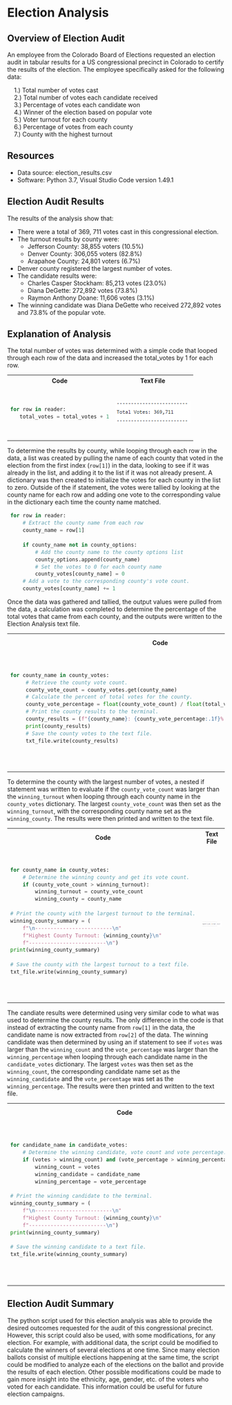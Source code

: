 # Election Analysis

## Overview of Election Audit
An employee from the Colorado Board of Elections requested an election audit in tabular results for a US congressional precinct in Colorado to certify the results of the election.  The employee specifically asked for the following data:

&nbsp; &nbsp; 1.) Total number of votes cast<br />
&nbsp; &nbsp; 2.) Total number of votes each candidate received<br />
&nbsp; &nbsp; 3.) Percentage of votes each candidate won<br />
&nbsp; &nbsp; 4.) Winner of the election based on popular vote<br />
&nbsp; &nbsp; 5.) Voter turnout for each county<br />
&nbsp; &nbsp; 6.) Percentage of votes from each county<br />
&nbsp; &nbsp; 7.) County with the highest turnout

## Resources
- Data source: election_results.csv
- Software: Python 3.7, Visual Studio Code version 1.49.1

## Election Audit Results
The results of the analysis show that:
 - There were a total of 369, 711 votes cast in this congressional election.
 - The turnout results by county were:
    - Jefferson County: 38,855 voters (10.5%)<br />
    - Denver County: 306,055 voters (82.8%)<br />
    - Arapahoe County: 24,801 voters (6.7%)
 - Denver county registered the largest number of votes.
 - The candidate results were:
    - Charles Casper Stockham: 85,213 votes (23.0%)<br />
    - Diana DeGette: 272,892 votes (73.8%)<br /> 
    - Raymon Anthony Doane: 11,606 votes (3.1%)
 - The winning candidate was Diana DeGette who received 272,892 votes and 73.8% of the popular vote.

## Explanation of Analysis
The total number of votes was determined with a simple code that looped through each row of the data and increased the total_votes by 1 for each row.
<table>
 <tr>
 <th>Code</th>
 <th>Text File</th>
 <tr>
  <td>
   <pre>
   
  ```py
 for row in reader:
     total_votes = total_votes + 1
  ```
</pre>
</td>
<td>
 
 ![Total Votes](https://github.com/whitneylosinski/Election-Analysis/blob/master/analysis/Total%20Votes.png)
 </td>
</tr>
</table>
 
To determine the results by county, while looping through each row in the data, a list was created by pulling the name of each county that voted in the election from the first index (`row[1]`) in the data, looking to see if it was already in the list, and adding it to the list if it was not already present.  A dictionary was then created to initialize the votes for each county in the list to zero.  Outside of the if statement, the votes were tallied by looking at the county name for each row and adding one vote to the corresponding value in the dictionary each time the county name matched.  
 ```py
  for row in reader:
      # Extract the county name from each row
      county_name = row[1]
      
      if county_name not in county_options:
          # Add the county name to the county options list
          county_options.append(county_name)
          # Set the votes to 0 for each county name
          county_votes[county_name] = 0
      # Add a vote to the corresponding county's vote count.
      county_votes[county_name] += 1
  ```
Once the data was gathered and tallied, the output values were pulled from the data, a calculation was completed to determine the percentage of the total votes that came from each county, and the outputs were written to the Election Analysis text file.
 <table>
 <tr>
 <th>Code</th>
 <th>Text File</th>
 <tr>
  <td>
   <pre>
   
   ```py
   for county_name in county_votes:
        # Retrieve the county vote count.
        county_vote_count = county_votes.get(county_name)
        # Calculate the percent of total votes for the county.
        county_vote_percentage = float(county_vote_count) / float(total_votes) * 100
        # Print the county results to the terminal.
        county_results = (f"{county_name}: {county_vote_percentage:.1f}% ({county_vote_count:,})\n")
        print(county_results)
        # Save the county votes to the text file.
        txt_file.write(county_results)
   ```
  </pre>
</td>
<td>
 
 ![County Results](https://github.com/whitneylosinski/Election-Analysis/blob/master/analysis/County%20Results.png)
 </td>
</tr>
</table>

To determine the county with the largest number of votes, a nested if statement was written to evaluate if the `county_vote_count` was larger than the `winning_turnout` when looping through each county name in the `county_votes` dictionary.  The largest `county_vote_count` was then set as the `winning_turnout`, with the corresponding county name set as the `winning_county`.  The results were then printed and written to the text file.
<table>
 <tr>
 <th>Code</th>
 <th>Text File</th>
 <tr>
  <td>
   <pre>
   
   ```py
   for county_name in county_votes:
       # Determine the winning county and get its vote count.
       if (county_vote_count > winning_turnout):
           winning_turnout = county_vote_count
           winning_county = county_name

   # Print the county with the largest turnout to the terminal.
   winning_county_summary = (
       f"\n-------------------------\n"
       f"Highest County Turnout: {winning_county}\n"
       f"-------------------------\n")
   print(winning_county_summary)

   # Save the county with the largest turnout to a text file.
   txt_file.write(winning_county_summary)
   ```
  </pre>
</td>
<td>
 
 ![Winning County](https://github.com/whitneylosinski/Election-Analysis/blob/master/analysis/Winning%20County.png)
 </td>
</tr>
</table>

The candiate results were determined using very similar code to what was used to determine the county results.  The only difference in the code is that instead of extracting the county name from `row[1]` in the data, the candidate name is now extracted from `row[2]` of the data.  The winning candidate was then determined by using an if statement to see if `votes` was larger than the `winning_count` and the `vote_percentage` was larger than the `winning_percentage` when looping through each candidate name in the `candidate_votes` dictionary.  The largest `votes` was then set as the `winning_count`, the corresponding candidate name set as the `winning_candidate` and the `vote_percentage` was set as the `winning_percentage`.  The results were then printed and written to the text file.
<table>
<tr>
 <th>Code</th>
 <th>Text File</th>
 <tr>
  <td>
   <pre>
   
   ```py
   for candidate_name in candidate_votes:
       # Determine the winning candidate, vote count and vote percentage.
       if (votes > winning_count) and (vote_percentage > winning_percentage):
           winning_count = votes
           winning_candidate = candidate_name
           winning_percentage = vote_percentage

   # Print the winning candidate to the terminal.
   winning_county_summary = (
       f"\n-------------------------\n"
       f"Highest County Turnout: {winning_county}\n"
       f"-------------------------\n")
   print(winning_county_summary)

   # Save the winning candidate to a text file.
   txt_file.write(winning_county_summary)
   ```
  </pre>
</td>
<td>

 ![Candidate Results](https://github.com/whitneylosinski/Election-Analysis/blob/master/analysis/Candidate%20Results.png)
 </td>
</tr>
</table>

## Election Audit Summary

The python script used for this election analysis was able to provide the desired outcomes requested for the audit of this congressional precinct.  However, this script could also be used, with some modifications, for any election.  For example, with additional data, the script could be modified to calculate the winners of several elections at one time.  Since many election ballots consist of multiple elections happening at the same time, the script could be modified to analyze each of the elections on the ballot and provide the results of each election.   Other possible modifications could be made to gain more insight into the ethnicity, age, gender, etc. of the voters who voted for each candidate.  This information could be useful for future election campaigns.

